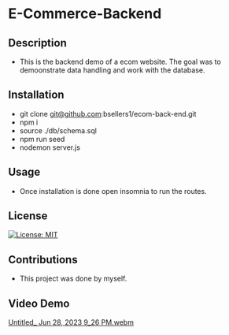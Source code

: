 # E-Commerce-Backend

## Description
- This is the backend demo of a ecom website. The goal was to demoonstrate data handling and work with the database.
## Installation
- git clone git@github.com:bsellers1/ecom-back-end.git
- npm i
- source ./db/schema.sql
- npm run seed
- nodemon server.js
## Usage
- Once installation is done open insomnia to run the routes.
## License
[![License: MIT](https://img.shields.io/badge/License-MIT-yellow.svg)](https://opensource.org/licenses/MIT)
## Contributions
- This project was done by myself.
## Video Demo
[Untitled_ Jun 28, 2023 9_26 PM.webm](https://github.com/bsellers1/ecom-back-end/assets/132436242/62290306-fd9d-44d8-a32d-3981f0c95c82)

